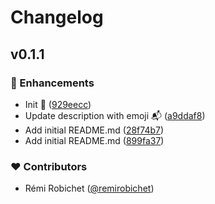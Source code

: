 # Changelog


## v0.1.1


### 🚀 Enhancements

- Init 🚀 ([929eecc](https://github.com/remirobichet/gapl/commit/929eecc))
- Update description with emoji 📬 ([a9ddaf8](https://github.com/remirobichet/gapl/commit/a9ddaf8))
- Add initial README.md ([28f74b7](https://github.com/remirobichet/gapl/commit/28f74b7))
- Add initial README.md ([899fa37](https://github.com/remirobichet/gapl/commit/899fa37))

### ❤️ Contributors

- Rémi Robichet ([@remirobichet](http://github.com/remirobichet))

